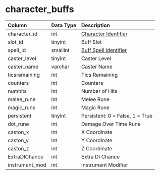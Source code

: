 # character\_buffs

| Column | Data Type | Description |
| :--- | :--- | :--- |
| character\_id | int | [Character Identifier](character_data.md) |
| slot\_id | tinyint | Buff Slot |
| spell\_id | smallint | [Buff Spell Identifier](https://github.com/EQEmu/docs-db-schema/tree/e0eb157dbf5563b03c0faf391abc87ec69239f4a/docs/schema/categories/characters/spells_new.md) |
| caster\_level | tinyint | Caster Level |
| caster\_name | varchar | Caster Name |
| ticsremaining | int | Tics Remaining |
| counters | int | Counters |
| numhits | int | Number of Hits |
| melee\_rune | int | Melee Rune |
| magic\_rune | int | Magic Rune |
| persistent | tinyint | Persistent: 0 = False, 1 = True |
| dot\_rune | int | Damage Over Time Rune |
| caston\_x | int | X Coordinate |
| caston\_y | int | Y Coordinate |
| caston\_z | int | Z Coordinate |
| ExtraDIChance | int | Extra DI Chance |
| instrument\_mod | int | Instrument Modifier |

